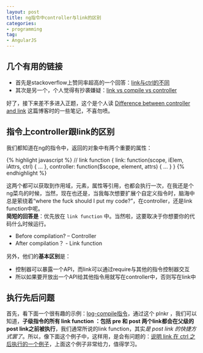 ```yaml
---
layout: post
title: ng指令中controller与link的区别
categories:
- programming
tag:
- AngularJS
---
```


## 几个有用的链接

- 首先是stackoverflow上赞同率超高的一个回答：[link与ctrl的不同](http://stackoverflow.com/questions/12546945/difference-between-the-controller-and-link-functions-when-defining-an-angula)
- 其次是另一个，个人觉得有抄袭嫌疑：[link vs compile vs controller](http://stackoverflow.com/questions/15676614/directive-link-vs-compile-vs-controller)

好了，接下来差不多进入正题，这个是个人读 [Difference between controller and link](http://jasonmore.net/angular-js-directives-difference-controller-link/) 这篇博客时的一些笔记，不喜勿喷。

## 指令上controller跟link的区别
我们都知道在ng的指令中，返回的对象中有两个重要的属性：

{% highlight javascript %}
// link function
{
    link: function(scope, iElem, iAttrs, ctrl) { ... },
    controller: function($scope, element, attrs) { ... }
}
{% endhighlight %}

这两个都可以获取到作用域，元素，属性等引用，也都会执行一次，在我还是个ng菜鸟的时候，当然，现在也还是，当我每次想要扩展个自定义指令时，脑海中总是萦绕着“where the fuck should I put my code?”，在controller，还是link function中呢。  
**简短的回答是**：优先放在 `link function` 中。当然啦，这要取决于你想要你的代码什么时候运行。

- Before compilation? – Controller
- After compilation？ - Link function

另外，他们的**基本区别**是：

- 控制器可以暴露一个API，而link可以通过require与其他的指令控制器交互
- 所以如果要开放出一个API给其他指令用就写在controller中，否则写在link中

## 执行先后问题

首先，看下面一个很有趣的示例：[log-compile指令](http://plnkr.co/edit/CW7cF0?p=preview)，通过这个 plnkr ，我们可以知道，**子级指令的所有 link function ：包括 pre 和 post 两个link都会在父级的post link之前被执行**，我们通常所说的link function，其实*是 post link 的快捷方式罢了*。所以，像下面这个例子中，这样用，是会有问题的：[说明 link 在 ctrl 之后执行的一个例子](http://plnkr.co/edit/SHOe0O?p=preview)，上面这个例子非常给力，值得学习。